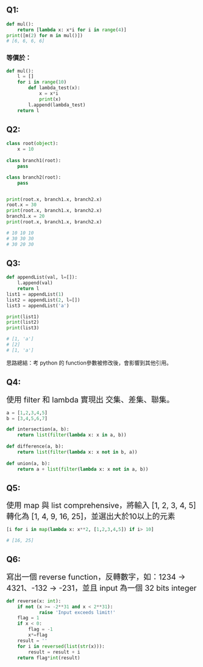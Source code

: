 ## Q1:

``` python
def mul():
    return [lambda x: x*i for i in range(4)]
print([m(2) for m in mul()])
# [6, 6, 6, 6]
```

### 等價於：

``` python
def mul():
    l = []
    for i in range(10)
        def lambda_test(x):
            x = x*i
            print(x)
        l.append(lambda_test)
    return l
```



## Q2:

``` python
class root(object):
    x = 10
    
class branch1(root):
    pass

class branch2(root):
    pass


print(root.x, branch1.x, branch2.x)
root.x = 30
print(root.x, branch1.x, branch2.x)
branch1.x = 20
print(root.x, branch1.x, branch2.x)

# 10 10 10
# 30 30 30 
# 30 20 30
```



## Q3:

```python
def appendList(val, l=[]):
    l.append(val)
    return l  
list1 = appendList(1)
list2 = appendList(2, l=[])
list3 = appendList('a')

print(list1) 
print(list2)
print(list3)

# [1, 'a']
# [2]
# [1, 'a']
```

<div> 
  思路總結：考 python 的 function參數被修改後，會影響到其他引用。
</div>



## Q4:

<div style='font-size:20px'>
  使用 filter 和 lambda 實現出 交集、差集、聯集。
</div>



``` python
a = [1,2,3,4,5]
b = [3,4,5,6,7]

def intersection(a, b):
    return list(filter(lambda x: x in a, b))
  
def difference(a, b):
    return list(filter(lambda x: x not in b, a))
  
def union(a, b):
    return a + list(filter(lambda x: x not in a, b))
```



## Q5:

<div style='font-size:20px'>
  使用 map 與 list comprehensive，將輸入 [1, 2, 3, 4, 5] 轉化為 [1, 4, 9, 16, 25]，並選出大於10以上的元素
</div>

``` python
[i for i in map(lambda x: x**2, [1,2,3,4,5]) if i> 10]

# [16, 25]
```



## Q6:

<div style='font-size:20px'>
  寫出一個 reverse function，反轉數字，如：1234 -> 4321、-132 -> -231，並且 input 為一個 32 bits integer
</div>

``` python
def reverse(x: int):
    if not (x >= -2**31 and x < 2**31):
    		raise 'Input exceeds limit!'
    flag = 1
    if x < 0:
        flag = -1
        x*=flag
    result = ''        
    for i in reversed(list(str(x))):
        result = result + i
    return flag*int(result)
```


